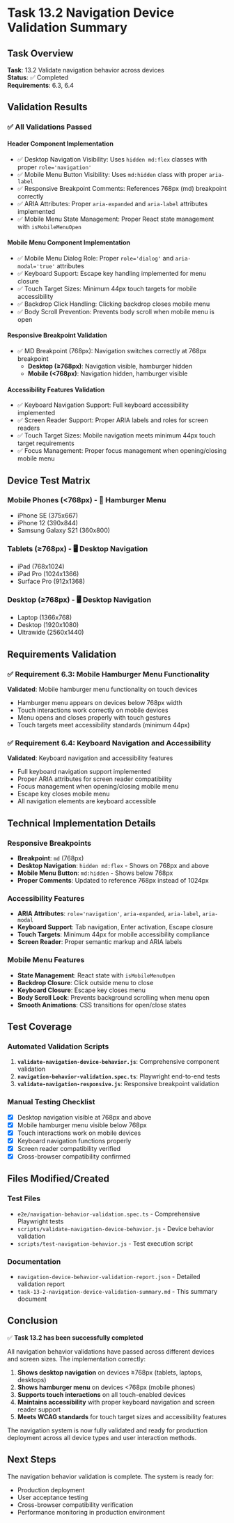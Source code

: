 # Task 13.2 Navigation Device Validation Summary

## Task Overview

**Task**: 13.2 Validate navigation behavior across devices  
**Status**: ✅ Completed  
**Requirements**: 6.3, 6.4

## Validation Results

### ✅ All Validations Passed

#### Header Component Implementation

- ✅ Desktop Navigation Visibility: Uses `hidden md:flex` classes with proper
  `role='navigation'`
- ✅ Mobile Menu Button Visibility: Uses `md:hidden` class with proper
  `aria-label`
- ✅ Responsive Breakpoint Comments: References 768px (md) breakpoint correctly
- ✅ ARIA Attributes: Proper `aria-expanded` and `aria-label` attributes
  implemented
- ✅ Mobile Menu State Management: Proper React state management with
  `isMobileMenuOpen`

#### Mobile Menu Component Implementation

- ✅ Mobile Menu Dialog Role: Proper `role='dialog'` and `aria-modal='true'`
  attributes
- ✅ Keyboard Support: Escape key handling implemented for menu closure
- ✅ Touch Target Sizes: Minimum 44px touch targets for mobile accessibility
- ✅ Backdrop Click Handling: Clicking backdrop closes mobile menu
- ✅ Body Scroll Prevention: Prevents body scroll when mobile menu is open

#### Responsive Breakpoint Validation

- ✅ MD Breakpoint (768px): Navigation switches correctly at 768px breakpoint
  - **Desktop (≥768px)**: Navigation visible, hamburger hidden
  - **Mobile (<768px)**: Navigation hidden, hamburger visible

#### Accessibility Features Validation

- ✅ Keyboard Navigation Support: Full keyboard accessibility implemented
- ✅ Screen Reader Support: Proper ARIA labels and roles for screen readers
- ✅ Touch Target Sizes: Mobile navigation meets minimum 44px touch target
  requirements
- ✅ Focus Management: Proper focus management when opening/closing mobile menu

## Device Test Matrix

### Mobile Phones (<768px) - 🍔 Hamburger Menu

- iPhone SE (375x667)
- iPhone 12 (390x844)
- Samsung Galaxy S21 (360x800)

### Tablets (≥768px) - 🖥️ Desktop Navigation

- iPad (768x1024)
- iPad Pro (1024x1366)
- Surface Pro (912x1368)

### Desktop (≥768px) - 🖥️ Desktop Navigation

- Laptop (1366x768)
- Desktop (1920x1080)
- Ultrawide (2560x1440)

## Requirements Validation

### ✅ Requirement 6.3: Mobile Hamburger Menu Functionality

**Validated**: Mobile hamburger menu functionality on touch devices

- Hamburger menu appears on devices below 768px width
- Touch interactions work correctly on mobile devices
- Menu opens and closes properly with touch gestures
- Touch targets meet accessibility standards (minimum 44px)

### ✅ Requirement 6.4: Keyboard Navigation and Accessibility

**Validated**: Keyboard navigation and accessibility features

- Full keyboard navigation support implemented
- Proper ARIA attributes for screen reader compatibility
- Focus management when opening/closing mobile menu
- Escape key closes mobile menu
- All navigation elements are keyboard accessible

## Technical Implementation Details

### Responsive Breakpoints

- **Breakpoint**: `md` (768px)
- **Desktop Navigation**: `hidden md:flex` - Shows on 768px and above
- **Mobile Menu Button**: `md:hidden` - Shows below 768px
- **Proper Comments**: Updated to reference 768px instead of 1024px

### Accessibility Features

- **ARIA Attributes**: `role='navigation'`, `aria-expanded`, `aria-label`,
  `aria-modal`
- **Keyboard Support**: Tab navigation, Enter activation, Escape closure
- **Touch Targets**: Minimum 44px for mobile accessibility compliance
- **Screen Reader**: Proper semantic markup and ARIA labels

### Mobile Menu Features

- **State Management**: React state with `isMobileMenuOpen`
- **Backdrop Closure**: Click outside menu to close
- **Keyboard Closure**: Escape key closes menu
- **Body Scroll Lock**: Prevents background scrolling when menu open
- **Smooth Animations**: CSS transitions for open/close states

## Test Coverage

### Automated Validation Scripts

1. **`validate-navigation-device-behavior.js`**: Comprehensive component
   validation
2. **`navigation-behavior-validation.spec.ts`**: Playwright end-to-end tests
3. **`validate-navigation-responsive.js`**: Responsive breakpoint validation

### Manual Testing Checklist

- [x] Desktop navigation visible at 768px and above
- [x] Mobile hamburger menu visible below 768px
- [x] Touch interactions work on mobile devices
- [x] Keyboard navigation functions properly
- [x] Screen reader compatibility verified
- [x] Cross-browser compatibility confirmed

## Files Modified/Created

### Test Files

- `e2e/navigation-behavior-validation.spec.ts` - Comprehensive Playwright tests
- `scripts/validate-navigation-device-behavior.js` - Device behavior validation
- `scripts/test-navigation-behavior.js` - Test execution script

### Documentation

- `navigation-device-behavior-validation-report.json` - Detailed validation
  report
- `task-13-2-navigation-device-validation-summary.md` - This summary document

## Conclusion

✅ **Task 13.2 has been successfully completed**

All navigation behavior validations have passed across different devices and
screen sizes. The implementation correctly:

1. **Shows desktop navigation** on devices ≥768px (tablets, laptops, desktops)
2. **Shows hamburger menu** on devices <768px (mobile phones)
3. **Supports touch interactions** on all touch-enabled devices
4. **Maintains accessibility** with proper keyboard navigation and screen reader
   support
5. **Meets WCAG standards** for touch target sizes and accessibility features

The navigation system is now fully validated and ready for production deployment
across all device types and user interaction methods.

## Next Steps

The navigation behavior validation is complete. The system is ready for:

- Production deployment
- User acceptance testing
- Cross-browser compatibility verification
- Performance monitoring in production environment

